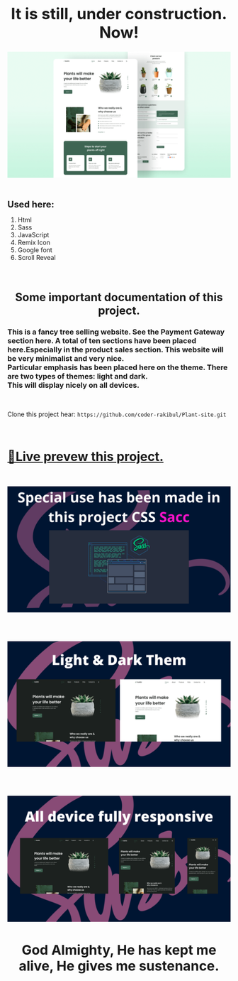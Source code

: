 <h1 style='font-size: 35px' align="center">It is still, under construction. Now!</h1>

<img src="Images/ShowOff/preview.png" alt="">
<br/>
<br/>

<h1 style='font-size: 20px' >Used here:</h1>

1. Html
2. Sass
3. JavaScript
4. Remix Icon
5. Google font
6. Scroll Reveal
<br/>
<!-- Important documentation -->
<h1 style='font-size: 25px' align="center">Some important documentation of this project.</h1>

<h3>This is a fancy tree selling website. See the Payment Gateway section here.
A total of ten sections have been placed here.Especially in the product sales section. This website will be very minimalist and very nice.<br/>
Particular emphasis has been placed here on the theme. There are two types of themes: light and dark.<br/>
This will display nicely on all devices.
</h3>
<br/>

<!-- Project clone link  -->
Clone this project hear: `https://github.com/coder-rakibul/Plant-site.git`

<br/>
<!-- Live prevew link -->

# [🔴Live prevew this project.](https://coder-rakibul.github.io/Plant-site/)

<!-- Images -->
<br/>
<p align="center">
  <img src="Images/ShowOff/componant.png" alt="">
</p>
<br/><br/>
<p align="center">
  <img src="Images/ShowOff/them.png" alt="">
</p>
<br/><br/>
<p align="center">
  <img src="Images/ShowOff/device-respon.png" alt="">
</p>


<h1 style='font-size: 30px' align="center">God Almighty, He has kept me alive, He gives me sustenance.</h1>
